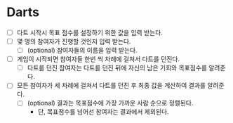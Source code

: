 # Darts

- [ ] 다트 시작시 목표 점수를 설정하기 위한 값을 입력 받는다.
- [ ] 몇 명의 참여자가 진행할 것인지 입력 받는다.
  - [ ] (optional) 참여자들의 이름을 입력 받는다.
- [ ] 게임이 시작되면 참여자들 한번 씩 차례에 걸쳐서 다트를 던진다.
  - [ ] 다트를 던진 참여자는 다트를 던진 뒤에 자신의 남은 기회와 목표점수를 알려준다.
- [ ] 모든 참여자가 세 차례에 걸쳐서 다트를 던진 후 최종 값을 계산하여 결과를 알려준다.
  - [ ] (optional) 결과는 목표점수에 가장 가까운 사람 순으로 정렬된다.
    - 단, 목표점수를 넘어선 참여자는 결과에서 제외된다.

